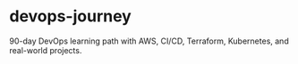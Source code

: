 # devops-journey
90-day DevOps learning path with AWS, CI/CD, Terraform, Kubernetes, and real-world projects.
